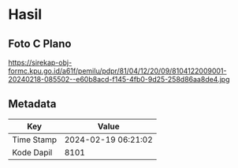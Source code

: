 # Hasil

## Foto C Plano

https://sirekap-obj-formc.kpu.go.id/a61f/pemilu/pdpr/81/04/12/20/09/8104122009001-20240218-085502--e60b8acd-f145-4fb0-9d25-258d86aa8de4.jpg


## Metadata

| Key        | Value               |
| ---------- | ------------------- |
| Time Stamp | 2024-02-19 06:21:02 |
| Kode Dapil | 8101                |



